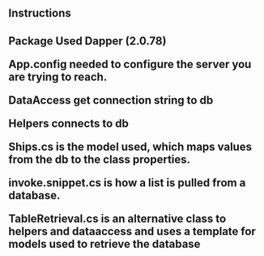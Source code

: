 <h2>Instructions<h2>
Package Used Dapper (2.0.78)<p>
App.config needed to configure the server you are trying to reach.<p>
DataAccess get connection string to db<p>
Helpers connects to db<p>
Ships.cs is the model used, which maps values from the db to the class properties.<p>
invoke.snippet.cs is how a list is pulled from a database.<p>
TableRetrieval.cs is an alternative class to helpers and dataaccess and uses a template for models used to retrieve the database<p>
